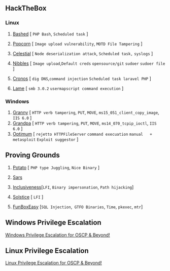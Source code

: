 
## HackTheBox

### Linux

1. [Bashed](./HTB/bashed/bashed.md) [ `PHP Bash`, `Scheduled task` ]
2. [Popcorn](./HTB/popcorn/popcorn.md) [ `Image upload vulnerability`, `MOTD File Tampering` ]
3. [Celestial](./HTB/celestial/celestial.md) [ `Node deserialization attack`, `Scheduled task,` `syslogs` ]

4. [Nibbles](./HTB/nibbles/nibbles.md) [ `Image upload`,`Default creds` `opensource/git` `sudoer`  `sudoer file` ] 
5. [Cronos](./HTB/cronos/cronos.md) [ `dig DNS`,`command injection` `Scheduled task laravel PHP` ]
6. [Lame](./HTB/lame/lame.md) [ `smb 3.0.2` `usermapscript command execution` ]



### Windows
1. [Granny](./HTB/granny/granny.md) [ `HTTP verb tampering`, `PUT`, `MOVE`, `ms15_051_client_copy_image`, `IIS 6.0` ]
2. [Grandpa](./HTB/grandpa/grandpa.md) [ `HTTP verb tampering`, `PUT`, `MOVE`, `ms14_070_tcpip_ioctl`, `IIS 6.0` ]
3. [Optimum](./HTB/optimum/optimum.md) [ `rejetto HTTPFileServer` `command execuation` `manual   +   metasploit`   `Exploit suggestor` ]




## Proving Grounds

1. [Potato](./Proving%20Grounds/play/potato/potato.md) [ `PHP type Juggling`, `Nice Binary` ]
2. [Sars](./Proving%20Grounds/play/sars/sars.md) 
2. [Inclusiveness](./Proving%20Grounds/play/inclusiveness/inclusiveness.md)[`LFI`, `Binary impersonation`, `Path hijacking`]
2. [Solstice](./Proving%20Grounds/play/solstice/solstice.md) [ `LFI` ]

5. [FunBoxEasy](./Proving%20Grounds/play/FunBoxEasy/funboxeasy.md) [`SQL Injection`,` GTFO Binaries`, `Time`, `pkexec`, `mtr`]






## Windows Privilege Escalation

[Windows Privilege Escalation for OSCP & Beyond!](./WIndows%20Privilege%20Escalation)

## Linux Privilege Escalation

[Linux Privilege Escalation for OSCP & Beyond!](./Linux%20Privilege%20Escalation)